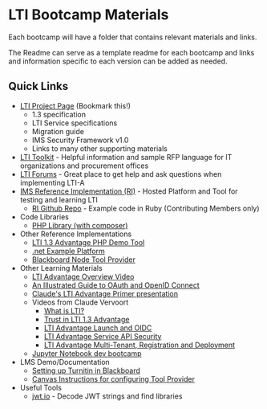 # LTI Bootcamp Materials

Each bootcamp will have a folder that contains relevant materials and links.

The Readme can serve as a template readme for each bootcamp and links and information specific to each version can be added as needed.

## Quick Links

- [LTI Project Page](https://www.imsglobal.org/activity/learning-tools-interoperability) (Bookmark this!)
  - 1.3 specification
  - LTI Service specifications
  - Migration guide
  - IMS Security Framework v1.0
  - Links to many other supporting materials
- [LTI Toolkit](https://www.imsglobal.org/lti/toolkit) - Helpful information and sample RFP language for IT organizations and procurement offices
- [LTI Forums](https://www.imsglobal.org/forums/learning-tools-and-content-alliance/learning-tools-interoperability) - Great place to get help and ask questions when implementing LTI-A
- [IMS Reference Implementation (RI)](https://lti-ri.imsglobal.org/) - Hosted Platform and Tool for testing and learning LTI
  - [RI Github Repo](https://github.com/IMSGlobal/lti-reference-implementation) - Example code in Ruby (Contributing Members only)
- Code Libraries 
  - [PHP Library (with composer)](https://github.com/IMSGlobal/lti-1-3-php-library/tree/composer)
- Other Reference Implementations
  - [LTI 1.3 Advantage PHP Demo Tool](https://github.com/IMSGlobal/lti-1-3-php-example-tool)
  - [.net Example Platform](https://github.com/andyfmiller/LtiAdvantagePlatform)
  - [Blackboard Node Tool Provider](https://github.com/blackboard/BBDN-LTI-Tool-Provider-Node)
- Other Learning Materials
  - [LTI Advantage Overview Video](https://www.youtube.com/watch?v=BjtoMk-1KcY)
  - [An Illustrated Guide to OAuth and OpenID Connect](https://developer.okta.com/blog/2019/10/21/illustrated-guide-to-oauth-and-oidc)
  - [Claude's LTI Advantage Primer presentation](https://docs.google.com/presentation/d/1uvqbPiPJoeSPOP_OrXWCOuS_D5snlSl0GP5uWQhOm98/edit?usp=sharing)
  - Videos from Claude Vervoort
    - [What is LTI?](https://www.youtube.com/watch?v=f_6pWiQpg5s)
    - [Trust in LTI 1.3 Advantage](https://www.youtube.com/watch?v=bWMVneE7vqI)
    - [LTI Advantage Launch and OIDC](https://www.youtube.com/watch?v=g3y4vwtP6vQ)
    - [LTI Advantage Service API Security](https://www.youtube.com/watch?v=PavmOAiMUzg)
    - [LTI Advantage Multi-Tenant, Registration and Deployment](https://www.youtube.com/watch?v=xD95AlNxnog)
  - [Jupyter Notebook dev bootcamp](https://ltibootcamp.theedtech.dev/)
- LMS Demo/Documentation
  - [Setting up Turnitin in Blackboard](https://www.youtube.com/watch?v=qzw7Y061SP8)
  - [Canvas Instructions for configuring Tool Provider](https://community.canvaslms.com/docs/DOC-16729-42141110178)
- Useful Tools
  - [jwt.io](jwt.io) - Decode JWT strings and find libraries
